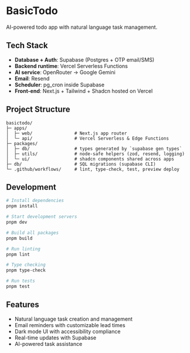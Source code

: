 # BasicTodo

AI-powered todo app with natural language task management.

## Tech Stack

- **Database + Auth**: Supabase (Postgres + OTP email/SMS)
- **Backend runtime**: Vercel Serverless Functions
- **AI service**: OpenRouter → Google Gemini
- **Email**: Resend
- **Scheduler**: pg_cron inside Supabase
- **Front-end**: Next.js + Tailwind + Shadcn hosted on Vercel

## Project Structure

```
basictodo/
├─ apps/
│  ├─ web/                # Next.js app router
│  └─ api/                # Vercel Serverless & Edge Functions
├─ packages/
│  ├─ db/                 # types generated by `supabase gen types`
│  ├─ utils/              # node-safe helpers (zod, resend, logging)
│  └─ ui/                 # shadcn components shared across apps
├─ db/                    # SQL migrations (supabase CLI)
└─ .github/workflows/     # lint, type-check, test, preview deploy
```

## Development

```bash
# Install dependencies
pnpm install

# Start development servers
pnpm dev

# Build all packages
pnpm build

# Run linting
pnpm lint

# Type checking
pnpm type-check

# Run tests
pnpm test
```

## Features

- Natural language task creation and management
- Email reminders with customizable lead times
- Dark mode UI with accessibility compliance
- Real-time updates with Supabase
- AI-powered task assistance